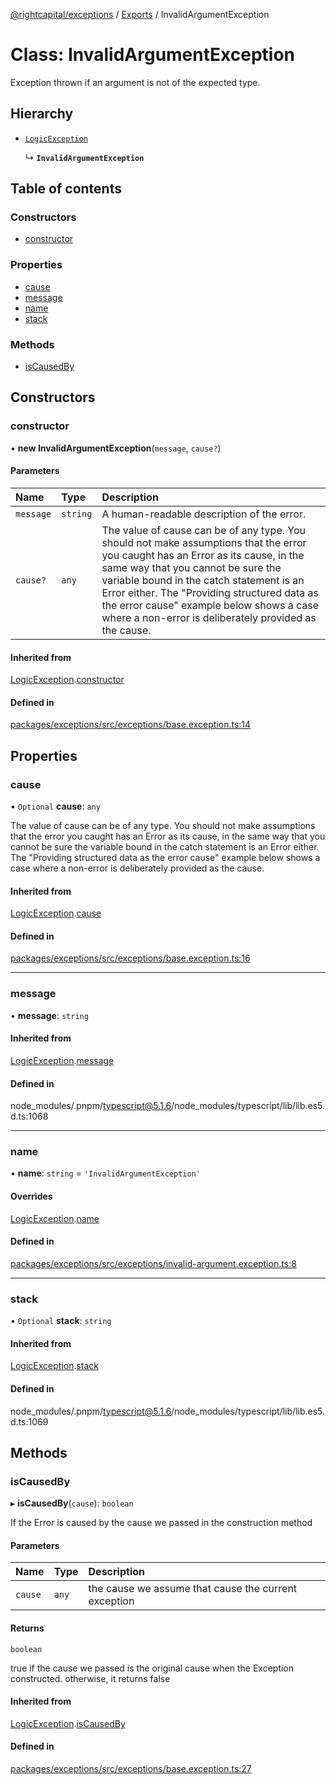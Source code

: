 [@rightcapital/exceptions](../README.md) / [Exports](../modules.md) / InvalidArgumentException

# Class: InvalidArgumentException

Exception thrown if an argument is not of the expected type.

## Hierarchy

- [`LogicException`](LogicException.md)

  ↳ **`InvalidArgumentException`**

## Table of contents

### Constructors

- [constructor](InvalidArgumentException.md#constructor)

### Properties

- [cause](InvalidArgumentException.md#cause)
- [message](InvalidArgumentException.md#message)
- [name](InvalidArgumentException.md#name)
- [stack](InvalidArgumentException.md#stack)

### Methods

- [isCausedBy](InvalidArgumentException.md#iscausedby)

## Constructors

### constructor

• **new InvalidArgumentException**(`message`, `cause?`)

#### Parameters

| Name | Type | Description |
| :------ | :------ | :------ |
| `message` | `string` | A human-readable description of the error. |
| `cause?` | `any` | The value of cause can be of any type. You should not make assumptions that the error you caught has an Error as its cause, in the same way that you cannot be sure the variable bound in the catch statement is an Error either. The "Providing structured data as the error cause" example below shows a case where a non-error is deliberately provided as the cause. |

#### Inherited from

[LogicException](LogicException.md).[constructor](LogicException.md#constructor)

#### Defined in

[packages/exceptions/src/exceptions/base.exception.ts:14](https://github.com/RightCapitalHQ/frontend-libraries/blob/98a64d7/packages/exceptions/src/exceptions/base.exception.ts#L14)

## Properties

### cause

• `Optional` **cause**: `any`

The value of cause can be of any type. You should not make assumptions that the error you caught has an Error as its cause, in the same way that you cannot be sure the variable bound in the catch statement is an Error either. The "Providing structured data as the error cause" example below shows a case where a non-error is deliberately provided as the cause.

#### Inherited from

[LogicException](LogicException.md).[cause](LogicException.md#cause)

#### Defined in

[packages/exceptions/src/exceptions/base.exception.ts:16](https://github.com/RightCapitalHQ/frontend-libraries/blob/98a64d7/packages/exceptions/src/exceptions/base.exception.ts#L16)

___

### message

• **message**: `string`

#### Inherited from

[LogicException](LogicException.md).[message](LogicException.md#message)

#### Defined in

node_modules/.pnpm/typescript@5.1.6/node_modules/typescript/lib/lib.es5.d.ts:1068

___

### name

• **name**: `string` = `'InvalidArgumentException'`

#### Overrides

[LogicException](LogicException.md).[name](LogicException.md#name)

#### Defined in

[packages/exceptions/src/exceptions/invalid-argument.exception.ts:8](https://github.com/RightCapitalHQ/frontend-libraries/blob/98a64d7/packages/exceptions/src/exceptions/invalid-argument.exception.ts#L8)

___

### stack

• `Optional` **stack**: `string`

#### Inherited from

[LogicException](LogicException.md).[stack](LogicException.md#stack)

#### Defined in

node_modules/.pnpm/typescript@5.1.6/node_modules/typescript/lib/lib.es5.d.ts:1069

## Methods

### isCausedBy

▸ **isCausedBy**(`cause`): `boolean`

If the Error is caused by the cause we passed in the construction method

#### Parameters

| Name | Type | Description |
| :------ | :------ | :------ |
| `cause` | `any` | the cause we assume that cause the current exception |

#### Returns

`boolean`

true if the cause we passed is the original cause when the Exception constructed. otherwise, it returns false

#### Inherited from

[LogicException](LogicException.md).[isCausedBy](LogicException.md#iscausedby)

#### Defined in

[packages/exceptions/src/exceptions/base.exception.ts:27](https://github.com/RightCapitalHQ/frontend-libraries/blob/98a64d7/packages/exceptions/src/exceptions/base.exception.ts#L27)
